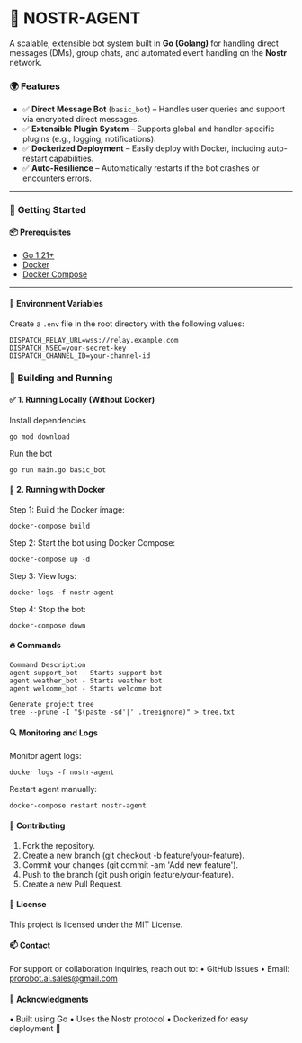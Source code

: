 # 🤖 NOSTR-AGENT

A scalable, extensible bot system built in **Go (Golang)** for handling direct messages (DMs), group chats, and automated event handling on the **Nostr** network.

### 🌍 Features

- ✅ **Direct Message Bot** (`basic_bot`) – Handles user queries and support via encrypted direct messages.
- ✅ **Extensible Plugin System** – Supports global and handler-specific plugins (e.g., logging, notifications).
- ✅ **Dockerized Deployment** – Easily deploy with Docker, including auto-restart capabilities.
- ✅ **Auto-Resilience** – Automatically restarts if the bot crashes or encounters errors.

---

### 🚀 **Getting Started**

#### 📦 **Prerequisites**

- [Go 1.21+](https://golang.org/dl/)
- [Docker](https://www.docker.com/get-started)
- [Docker Compose](https://docs.docker.com/compose/)

---

#### 🔑 **Environment Variables**

Create a `.env` file in the root directory with the following values:

```env
DISPATCH_RELAY_URL=wss://relay.example.com
DISPATCH_NSEC=your-secret-key
DISPATCH_CHANNEL_ID=your-channel-id
```

###  🔨 Building and Running

#### ✅ 1. Running Locally (Without Docker)

Install dependencies
```
go mod download
```

Run the bot
```
go run main.go basic_bot
```

#### 🐳 2. Running with Docker

Step 1: Build the Docker image:
```
docker-compose build
```
Step 2: Start the bot using Docker Compose:
```
docker-compose up -d
```
Step 3: View logs:
```
docker logs -f nostr-agent
```
Step 4: Stop the bot:
```
docker-compose down
```
#### 🔥 Commands

```
Command	Description
agent support_bot - Starts support bot
agent weather_bot - Starts weather bot
agent welcome_bot - Starts welcome bot
```

```
Generate project tree
tree --prune -I "$(paste -sd'|' .treeignore)" > tree.txt
```
#### 🔍 Monitoring and Logs

Monitor agent logs:
```
docker logs -f nostr-agent
```
Restart agent manually:
```
docker-compose restart nostr-agent
```

#### 🤝 Contributing
1.	Fork the repository.
2.	Create a new branch (git checkout -b feature/your-feature).
3.	Commit your changes (git commit -am 'Add new feature').
4.	Push to the branch (git push origin feature/your-feature).
5.	Create a new Pull Request.

#### 📝 License

This project is licensed under the MIT License.

#### 📫 Contact

For support or collaboration inquiries, reach out to:
•	GitHub Issues
•	Email: prorobot.ai.sales@gmail.com

#### 🌟 Acknowledgments
•	Built using Go
•	Uses the Nostr protocol
•	Dockerized for easy deployment 🚀

